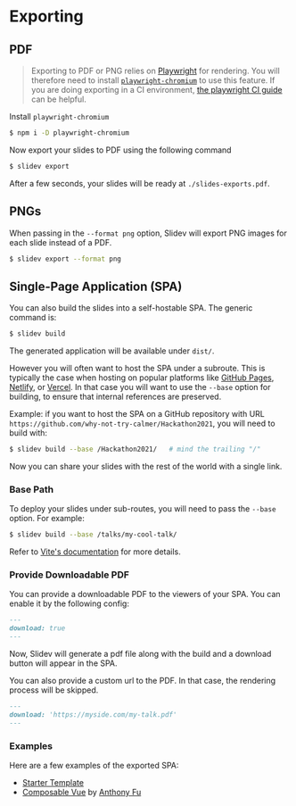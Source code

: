 # Exporting

## PDF

> Exporting to PDF or PNG relies on [Playwright](https://playwright.dev) for rendering. You will therefore need to install [`playwright-chromium`](https://playwright.dev/docs/installation#download-single-browser-binary) to use this feature.
> If you are doing exporting in a CI environment, [the playwright CI guide](https://playwright.dev/docs/ci) can be helpful.

Install `playwright-chromium`

```bash
$ npm i -D playwright-chromium
```

Now export your slides to PDF using the following command

```bash
$ slidev export
```

After a few seconds, your slides will be ready at `./slides-exports.pdf`.

## PNGs

When passing in the `--format png` option, Slidev will export PNG images for each slide instead of a PDF.

```bash
$ slidev export --format png
```

## Single-Page Application (SPA)

You can also build the slides into a self-hostable SPA. The generic command is:

```bash
$ slidev build
```

The generated application will be available under `dist/`. 

However you will often want to host the SPA under a subroute. This is typically the case when hosting on popular platforms like [GitHub Pages](https://pages.github.com/), [Netlify](https://netlify.app/), or [Vercel](https://vercel.com/). In that case you will want to use the `--base` option for building, to ensure that internal references are preserved.

Example: if you want to host the SPA on a GitHub repository with URL `https://github.com/why-not-try-calmer/Hackathon2021`, you will need to build with:

```bash
$ slidev build --base /Hackathon2021/   # mind the trailing "/"
```

Now you can share your slides with the rest of the world with a single link.

### Base Path

To deploy your slides under sub-routes, you will need to pass the `--base` option. For example:

```bash
$ slidev build --base /talks/my-cool-talk/
```

Refer to [Vite's documentation](https://vitejs.dev/guide/build.html#public-base-path) for more details.

### Provide Downloadable PDF

You can provide a downloadable PDF to the viewers of your SPA. You can enable it by the following config:

```md
---
download: true
---
```

Now, Slidev will generate a pdf file along with the build and a download button will appear in the SPA.

You can also provide a custom url to the PDF. In that case, the rendering process will be skipped.

```md
---
download: 'https://myside.com/my-talk.pdf'
---
```

### Examples

Here are a few examples of the exported SPA:

- [Starter Template](https://sli.dev/demo/starter)
- [Composable Vue](https://talks.antfu.me/2021/composable-vue) by [Anthony Fu](https://github.com/antfu)
